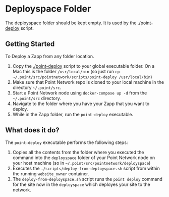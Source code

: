 # Deployspace Folder

The deployspace folder should be kept empty. It is used by the [./point-deploy](../scripts/point-deploy) script.

## Getting Started

To Deploy a Zapp from any folder location.

1. Copy the [./point-deploy](../scripts/point-deploy) script to your global executable folder. On a Mac this is the folder `/usr/local/bin` (so just run `cp ~/.point/src/pointnetwork/scripts/point-deploy /usr/local/bin`)
2. Make sure that Point Network repo is cloned to your local machine in the directory `~/.point/src`.
3. Start a Point Network node using `docker-compose up -d` from the `~/.point/src` directory.
4. Navigate to the folder where you have your Zapp that you want to deploy.
5. While in the Zapp folder, run the `point-deploy` executable.

## What does it do?

The `point-deploy` executable performs the following steps:

1. Copies all the contents from the folder where you executed the command into the `deployspace` folder of your Point Network node on your host machine (so in `~/.point/src/pointnetwork/deployspace`)
2. Executes the `./scripts/deploy-from-deployspace.sh` script from within the running `website_owner` container.
3. The `deploy-from-deployspace.sh` script runs the `point deploy` command for the site now in the `deployspace` which deployes your site to the network.